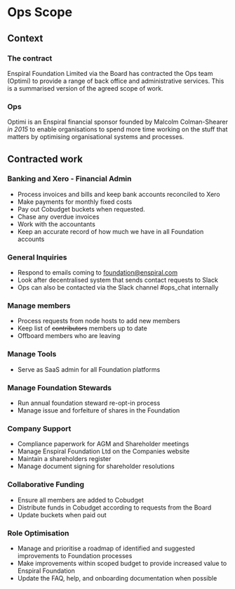 # Ops Scope

## Context

### The contract

Enspiral Foundation Limited via the Board has contracted the Ops team (Optimi) to provide a range of back office and administrative services. This is a summarised version of the agreed scope of work.

### Ops

Optimi is an Enspiral financial sponsor founded by Malcolm Colman-Shearer *in 2015* to enable organisations to spend more time working on the stuff that matters by optimising organisational systems and processes.

## Contracted work

### Banking and Xero - Financial Admin

- Process invoices and bills and keep bank accounts reconciled to Xero
- Make payments for monthly fixed costs
- Pay out Cobudget buckets when requested.
- Chase any overdue invoices
- Work with the accountants 
- Keep an accurate record of how much we have in all Foundation accounts

### General Inquiries

- Respond to emails coming to foundation@enspiral.com
- Look after decentralised system that sends contact requests to Slack
- Ops can also be contacted via the Slack channel #ops_chat internally

### Manage members

- Process requests from node hosts to add new members
- Keep list of ~~contributors~~ members up to date
- Offboard members who are leaving

### Manage Tools

- Serve as SaaS admin for all Foundation platforms

### Manage Foundation Stewards

- Run annual foundation steward re-opt-in process
- Manage issue and forfeiture of shares in the Foundation

### Company Support

- Compliance paperwork for AGM and Shareholder meetings
- Manage Enspiral Foundation Ltd on the Companies website
- Maintain a shareholders register
- Manage document signing for shareholder resolutions

### Collaborative Funding

- Ensure all members are added to Cobudget
- Distribute funds in Cobudget according to requests from the Board
- Update buckets when paid out

### Role Optimisation

- Manage and prioritise a roadmap of identified and suggested improvements to Foundation processes
- Make improvements within scoped budget to provide increased value to Enspiral Foundation
- Update the FAQ, help, and onboarding documentation when possible